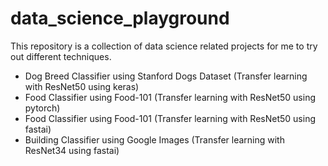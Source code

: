 # data_science_playground

This repository is a collection of data science related projects for me to try out different techniques.

- Dog Breed Classifier using Stanford Dogs Dataset (Transfer learning with ResNet50 using keras)
- Food Classifier using Food-101 (Transfer learning with ResNet50 using pytorch)
- Food Classifier using Food-101 (Transfer learning with ResNet50 using fastai)
- Building Classifier using Google Images (Transfer learning with ResNet34 using fastai)
